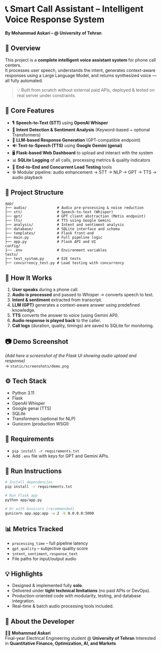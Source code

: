 # 📞 Smart Call Assistant – Intelligent Voice Response System  
**By Mohammad Askari – @ University of Tehran**  

## 🚀 Overview  
This project is a **complete intelligent voice assistant system** for phone call centers.  
It processes user speech, understands the intent, generates context-aware responses using a Large Language Model, and returns synthesized voice — all fully automated.

> 💡 Built from scratch without external paid APIs, deployed & tested on real server under constraints.

## 🎯 Core Features

- 🎙️ **Speech-to-Text (STT)** using **OpenAI Whisper**
- 🧠 **Intent Detection & Sentiment Analysis** (Keyword-based + optional Transformers)
- 🤖 **LLM-based Response Generation** (GPT-compatible endpoint)
- 🔊 **Text-to-Speech (TTS)** using **Google Gemini (genai)**
- 🖥️ **Flask-based Web Dashboard** to upload and interact with the system
- 📊 **SQLite Logging** of all calls, processing metrics & quality indicators
- 🧪 **End-to-End and Concurrent Load Testing** tools
- ⚙️ Modular pipeline: audio enhancement → STT → NLP → GPT → TTS → audio playback

## 📁 Project Structure
```
app/
├── audio/              # Audio pre-processing & noise reduction
├── stt/                # Speech-to-text (Whisper)
├── gpt/                # GPT client abstraction (Metis endpoint)
├── tts/                # TTS using Google Gemini
├── analysis/           # Intent and sentiment analysis
├── database/           # SQLite interface and schema
├── templates/          # Flask front-end
├── main.py             # Full pipeline logic
├── app.py              # Flask API and UI
config/
├── .env                # Environment variables
tests/
├── test_system.py      # E2E tests
├── concurrency_test.py # Load testing with concurrency
```

## 🔧 How It Works

1. **User speaks** during a phone call.
2. **Audio is processed** and passed to Whisper → converts speech to text.
3. **Intent & sentiment** extracted from transcript.
4. **LLM (GPT)** generates a context-aware answer using predefined knowledge.
5. **TTS** converts the answer to voice (using Gemini API).
6. **Audio response is played back** to the caller.
7. **Call logs** (duration, quality, timings) are saved to SQLite for monitoring.

## 📷 Demo Screenshot  
_(Add here a screenshot of the Flask UI showing audio upload and response)_  
→ `static/screenshots/demo.png`

## ⚙️ Tech Stack  
- Python 3.11  
- Flask  
- OpenAI Whisper  
- Google genai (TTS)  
- SQLite  
- Transformers (optional for NLP)  
- Gunicorn (production WSGI)  

## 📌 Requirements  
- `pip install -r requirements.txt`  
- Add `.env` file with keys for GPT and Gemini APIs.

## 🚀 Run Instructions

```bash
# Install dependencies
pip install -r requirements.txt

# Run Flask app
python app/app.py

# Or with Gunicorn (recommended)
gunicorn app.app:app -w 2 -b 0.0.0.0:5000
```

## 📊 Metrics Tracked
- `processing_time` – full pipeline latency
- `gpt_quality` – subjective quality score
- `intent`, `sentiment`, `response_text`
- File paths for input/output audio

## 💡 Highlights
- Designed & implemented fully **solo**.
- Delivered under **tight technical limitations** (no paid APIs or DevOps).
- Production-oriented code with modularity, testing, and database integration.
- Real-time & batch audio processing tools included.

## 📎 About the Developer  
👨‍🎓 **Mohammad Askari**  
Final-year Electrical Engineering student @ **University of Tehran**
Interested in **Quantitative Finance, Optimization, AI, and Markets**  

